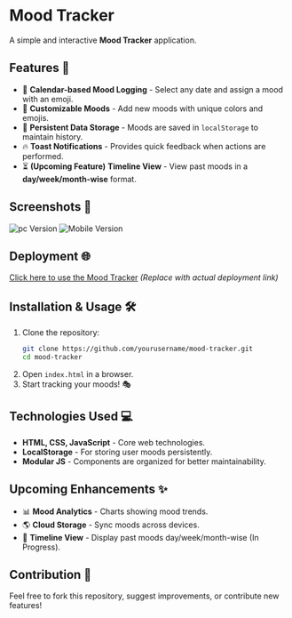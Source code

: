 # Mood Tracker

A simple and interactive **Mood Tracker** application.
## Features 🚀
- 📅 **Calendar-based Mood Logging** - Select any date and assign a mood with an emoji.
- 🎨 **Customizable Moods** - Add new moods with unique colors and emojis.
- 📌 **Persistent Data Storage** - Moods are saved in `localStorage` to maintain history.
- 🔥 **Toast Notifications** - Provides quick feedback when actions are performed.
- ⏳ **(Upcoming Feature)** **Timeline View** - View past moods in a **day/week/month-wise** format.

## Screenshots 📸
![pc Version](./img/screenshot1.png)
![Mobile Version](./img/screenshot2.png)

## Deployment 🌐
[Click here to use the Mood Tracker](#) *(Replace with actual deployment link)*

## Installation & Usage 🛠
1. Clone the repository:
   ```bash
   git clone https://github.com/yourusername/mood-tracker.git
   cd mood-tracker
   ```
2. Open `index.html` in a browser.
3. Start tracking your moods! 🎭

## Technologies Used 💻
- **HTML, CSS, JavaScript** - Core web technologies.
- **LocalStorage** - For storing user moods persistently.
- **Modular JS** - Components are organized for better maintainability.

## Upcoming Enhancements ✨
- 📊 **Mood Analytics** - Charts showing mood trends.
- 🌎 **Cloud Storage** - Sync moods across devices.
- 📅 **Timeline View** - Display past moods day/week/month-wise (In Progress).

## Contribution 🤝
Feel free to fork this repository, suggest improvements, or contribute new features!
